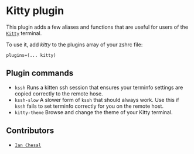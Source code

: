 # Kitty plugin

This plugin adds a few aliases and functions that are useful for users of the
[`Kitty`](https://sw.kovidgoyal.net/kitty/) terminal.

To use it, add _kitty_ to the plugins array of your zshrc file:

```
plugins=(... kitty)
```

## Plugin commands

-   `kssh` Runs a kitten ssh session that ensures your terminfo settings are
    copied correctly to the remote hose.
-   `kssh-slow` A slower form of `kssh` that should always work. Use this if
    `kssh` fails to set terminfo correctly for you on the remote host.
-   `kitty-theme` Browse and change the theme of your Kitty terminal.

## Contributors

-   [`Ian Chesal`](HTTPS://GitHub.Com/ianchesal)
